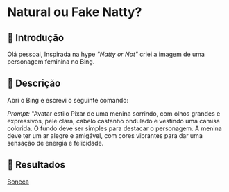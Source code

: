 # Natural ou Fake Natty? 

## 🚀 Introdução

Olá pessoal, Inspirada na hype _"Natty or Not"_ criei a imagem de uma personagem feminina no Bing. 

## 📒 Descrição

Abri o Bing e escrevi o seguinte comando:

*Prompt:* "Avatar estilo Pixar de uma menina sorrindo, com olhos grandes e expressivos, pele clara, cabelo castanho ondulado e vestindo uma camisa colorida. O fundo deve ser simples para destacar o personagem. A menina deve ter um ar alegre e amigável, com cores vibrantes para dar uma sensação de energia e felicidade.

## 🚀 Resultados

[Boneca](https://github.com/Marly090880/lab-natty-or-not/blob/main/Boneca_Bing.jpeg)
